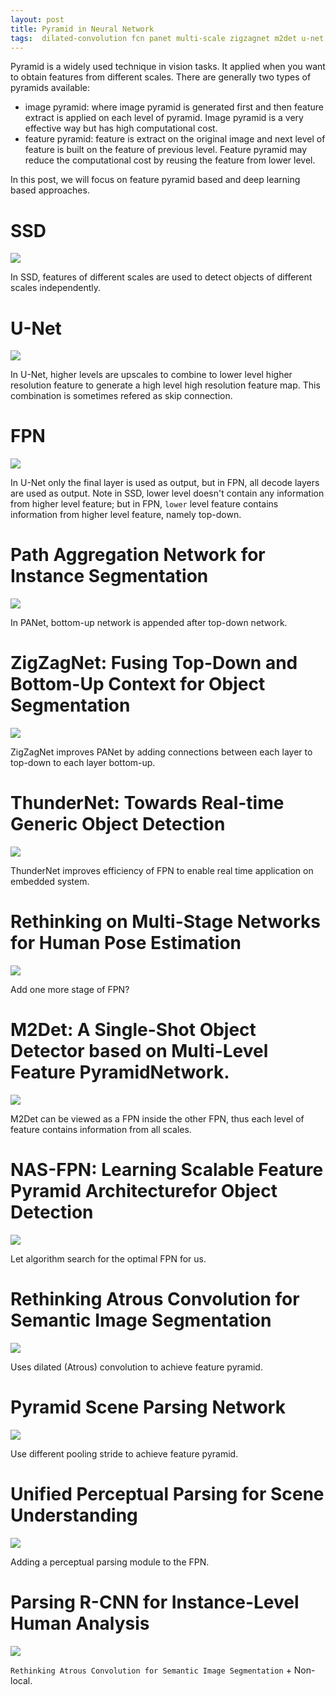```yaml
---
layout: post
title: Pyramid in Neural Network
tags:  dilated-convolution fcn panet multi-scale zigzagnet m2det u-net deep-learning nas-fpn thundernet ssd fpn psp pyramid
---
```


Pyramid is a widely used technique in vision tasks. It applied when you want to obtain features from different scales. There are generally two types of pyramids available:
- image pyramid: where image pyramid is generated first and then feature extract is applied on each level of pyramid. Image pyramid is a very effective way but has high computational cost.
- feature pyramid: feature is extract on the original image and next level of feature is built on the feature of previous level. Feature pyramid may reduce the computational cost by reusing the feature from lower level.

In this post, we will focus on feature pyramid based and deep learning based approaches.

# SSD

![](https://mmbiz.qpic.cn/mmbiz_jpg/yNnalkXE7oUCvcyj9KKZTaqLGtibICyziacLfZ4TFmmEgtvJiaKh0cAoCE2sdu1g8JiaQx1CGrXIKwymds4jnian1bw/640?wx_fmt=jpeg&tp=webp&wxfrom=5&wx_lazy=1&wx_co=1)

In SSD, features of different scales are used to detect objects of different scales independently.

# U-Net

![](https://mmbiz.qpic.cn/mmbiz_jpg/yNnalkXE7oUCvcyj9KKZTaqLGtibICyziagqPgPFMVicYic7F1E6RMKfd6rJ3d8bj4PCUYzkuJpUO4TIj1DTHmjH3A/640?wx_fmt=jpeg&tp=webp&wxfrom=5&wx_lazy=1&wx_co=1)

In U-Net, higher levels are upscales to combine to lower level higher resolution feature to generate a high level high resolution feature map. This combination is sometimes refered as skip connection.

# FPN

![](https://mmbiz.qpic.cn/mmbiz_jpg/yNnalkXE7oUCvcyj9KKZTaqLGtibICyziatoYA9QJicRjJbeqnFWvzMzQv8BsJ8KHTnqtJD17g1v9J9C9dEBPcPBg/640?wx_fmt=jpeg&tp=webp&wxfrom=5&wx_lazy=1&wx_co=1)

In U-Net only the final layer is used as output, but in FPN, all decode layers are used as output. Note in SSD, lower level doesn't contain any information from higher level feature; but in FPN, `lower` level feature contains information from higher level feature, namely top-down.

# Path Aggregation Network for Instance Segmentation

![](https://mmbiz.qpic.cn/mmbiz_jpg/yNnalkXE7oUCvcyj9KKZTaqLGtibICyzia6Yicr6V7ibH4zJLTaZMJSu4iaVTRRnwwMdVJyoI6wUXEeDuATyg1FhFzQ/640?wx_fmt=jpeg&tp=webp&wxfrom=5&wx_lazy=1&wx_co=1)

In PANet, bottom-up network is appended after top-down network.

# ZigZagNet: Fusing Top-Down and Bottom-Up Context for Object Segmentation

![](https://mmbiz.qpic.cn/mmbiz_jpg/yNnalkXE7oUCvcyj9KKZTaqLGtibICyziahNAicXUhCiaqkR8ibdnBaZmhicAIibZ8lwPaLiaSbNCh4SPSAuzwep5TIMBA/640?wx_fmt=jpeg&tp=webp&wxfrom=5&wx_lazy=1&wx_co=1)

ZigZagNet improves PANet by adding connections between each layer to top-down to each layer bottom-up.

# ThunderNet: Towards Real-time Generic Object Detection

![](https://mmbiz.qpic.cn/mmbiz_jpg/yNnalkXE7oUCvcyj9KKZTaqLGtibICyziaHQX4fK5vgkE7s5ianYxkiakB2YyTxiaOcBn0UMoiaroxNDmTInuzDiaeEcw/640?wx_fmt=jpeg&tp=webp&wxfrom=5&wx_lazy=1&wx_co=1)

ThunderNet improves efficiency of FPN to enable real time application on embedded system.

# Rethinking on Multi-Stage Networks for Human Pose Estimation

![](https://mmbiz.qpic.cn/mmbiz_jpg/yNnalkXE7oUCvcyj9KKZTaqLGtibICyzia3vVdcVDT1synYfUvvED8jpic0yibI05Z4o2xcDFDjD9AibMYn1LQjQwVA/640?wx_fmt=jpeg&tp=webp&wxfrom=5&wx_lazy=1&wx_co=1)

Add one more stage of FPN?

# M2Det: A Single-Shot Object Detector based on Multi-Level Feature PyramidNetwork.

![](https://mmbiz.qpic.cn/mmbiz_jpg/yNnalkXE7oUCvcyj9KKZTaqLGtibICyziazz3YJTweUSiaG4bABS772oUADbsfHhPibhjiaMicqR2Oh2d8D4rq0ZqHJg/640?wx_fmt=jpeg&tp=webp&wxfrom=5&wx_lazy=1&wx_co=1)

M2Det can be viewed as a FPN inside the other FPN, thus each level of feature contains information from all scales.

# NAS-FPN: Learning Scalable Feature Pyramid Architecturefor Object Detection

![](https://mmbiz.qpic.cn/mmbiz_jpg/yNnalkXE7oUCvcyj9KKZTaqLGtibICyziaCn1Fgum9ULfEBqfk2nn4yFD3y49j00hy1JnJxqlUj0E6lDt7ibKfV7A/640?wx_fmt=jpeg&tp=webp&wxfrom=5&wx_lazy=1&wx_co=1)

Let algorithm search for the optimal FPN for us.

# Rethinking Atrous Convolution for Semantic Image Segmentation

![](https://mmbiz.qpic.cn/mmbiz_jpg/yNnalkXE7oUCvcyj9KKZTaqLGtibICyziau6b0kfz0P3NtrQPveDJOHOBJBuhosKxuoPhFvLgKXSeJhTpYx9xVXw/640?wx_fmt=jpeg&tp=webp&wxfrom=5&wx_lazy=1&wx_co=1)

Uses dilated (Atrous) convolution to achieve feature pyramid.

# Pyramid Scene Parsing Network

![](https://mmbiz.qpic.cn/mmbiz_jpg/yNnalkXE7oUCvcyj9KKZTaqLGtibICyziaM1aEErnES8E9FJtBANJKCdictic83scZSZQYhSLvaoHOTMiccKicUo8udQ/640?wx_fmt=jpeg&tp=webp&wxfrom=5&wx_lazy=1&wx_co=1)

Use different pooling stride to achieve feature pyramid.

# Unified Perceptual Parsing for Scene Understanding

![](https://mmbiz.qpic.cn/mmbiz_jpg/yNnalkXE7oUCvcyj9KKZTaqLGtibICyziaYc9ricf9t4a7t1O6nF9gTOqCE6Maib3RELpHjYnksU8DVV0TlhiaARdAw/640?wx_fmt=jpeg&tp=webp&wxfrom=5&wx_lazy=1&wx_co=1)

Adding a perceptual parsing module to the FPN.

# Parsing R-CNN for Instance-Level Human Analysis

![](https://mmbiz.qpic.cn/mmbiz_jpg/yNnalkXE7oUCvcyj9KKZTaqLGtibICyziaZCNibLLEpiaEEOb5qKvUibTrWTUHEYlBwYLIOssKa4TVKHZcM5te2gHHg/640?wx_fmt=jpeg&tp=webp&wxfrom=5&wx_lazy=1&wx_co=1)

`Rethinking Atrous Convolution for Semantic Image Segmentation` + Non-local.
